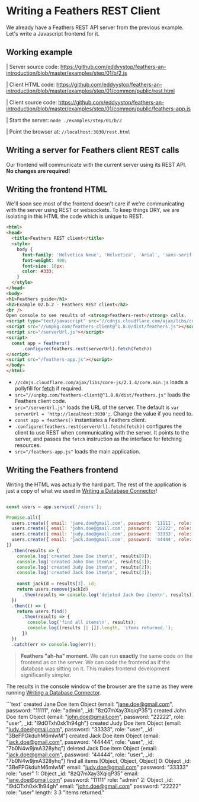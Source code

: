 # Writing a Feathers REST Client

We already have a Feathers REST API server from the previous example.
Let's write a Javascript frontend for it.

## Working example

| Server source code: https://github.com/eddyystop/feathers-an-introduction/blob/master/examples/step/01/b/2.js

| Client HTML code: https://github.com/eddyystop/feathers-an-introduction/blob/master/examples/step/01/common/public/rest.html

| Client source code: https://github.com/eddyystop/feathers-an-introduction/blob/master/examples/step/01/common/public/feathers-app.js

| Start the server: `node ./examples/step/01/b/2`

| Point the browser at: `//localhost:3030/rest.html`

## Writing a server for Feathers client REST calls

Our frontend will communicate with the current server using its REST API.
**No changes are required!**

## Writing the frontend HTML

We'll soon see most of the frontend doesn't care if we're communicating with the server
using REST or websockets.
To keep things DRY, we are isolating in this HTML the code which is unique to REST.

```HTML
<html>
<head>
  <title>Feathers REST client</title>
  <style>
    body {
      font-family: 'Helvetica Neue', 'Helvetica', 'Arial', 'sans-serif';
      font-weight: 400;
      font-size: 16px;
      color: #333;
    }
  </style>
</head>
<body>
<h1>Feathers guide</h1>
<h2>Example 02.b.2 - Feathers REST client</h2>
<br />
Open console to see results of <strong>feathers-rest</strong> calls.
<script type="text/javascript" src="//cdnjs.cloudflare.com/ajax/libs/core-js/2.1.4/core.min.js"></script>
<script src="//unpkg.com/feathers-client@^1.8.0/dist/feathers.js"></script>
<script src="/serverUrl.js"></script>
<script>
  const app = feathers()
      .configure(feathers.rest(serverUrl).fetch(fetch))
</script>
<script src="/feathers-app.js"></script>
</body>
</html>
```

- `//cdnjs.cloudflare.com/ajax/libs/core-js/2.1.4/core.min.js`
loads a pollyfill for [fetch](https://davidwalsh.name/fetch) if required.
- `src="//unpkg.com/feathers-client@^1.8.0/dist/feathers.js"` loads the Feathers client code.
- `src="/serverUrl.js"` loads the URL of the server.
The default is `var serverUrl = 'http://localhost:3030';`.
Change the value if you need to.
- `const app = feathers()` instantiates a Feathers client.
- `.configure(feathers.rest(serverUrl).fetch(fetch))` configures the client to use REST
when communicating with the server.
It points to the server,
and passes the `fetch` instruction as the interface for fetching resources.
- `src="/feathers-app.js"` loads the main application.

## Writing the Feathers frontend

Writing the HTML was actually the hard part.
The rest of the application is just a copy of what we used in
[Writing a Database Connector](./database-connector.md)!

```javascript

const users = app.service('/users');

Promise.all([
  users.create({ email: 'jane.doe@gmail.com', password: '11111', role: 'admin' }),
  users.create({ email: 'john.doe@gmail.com', password: '22222', role: 'user' }),
  users.create({ email: 'judy.doe@gmail.com', password: '33333', role: 'user' }),
  users.create({ email: 'jack.doe@gmail.com', password: '44444', role: 'user' }),
])
  .then(results => {
    console.log('created Jane Doe item\n', results[0]);
    console.log('created John Doe item\n', results[1]);
    console.log('created Judy Doe item\n', results[2]);
    console.log('created Jack Doe item\n', results[3]);
  
    const jackId = results[3]._id;
    return users.remove(jackId)
      .then(results => console.log('deleted Jack Doe item\n', results));
  })
  .then(() => {
    return users.find()
      .then(results => {
        console.log('find all items\n', results);
        console.log((results || []).length, 'items returned.');
      })
  })
  .catch(err => console.log(err));
```

> **Feathers "ah-ha" moment.**
We can run **exactly** the same code on the frontend as on the server.
We can code the frontend as if the database was sitting on it.
This makes frontend development significantly simpler.

The results in the console window of the browser are the same as they were
running [Writing a Database Connector](./database-connector.md).

```text`
created Jane Doe item
 Object {email: "jane.doe@gmail.com", password: "11111", role: "admin", _id: "8zQ7mXay3XqiqP35"}
created John Doe item
 Object {email: "john.doe@gmail.com", password: "22222", role: "user", _id: "l9dOTxh0xk1h94gh"}
created Judy Doe item
 Object {email: "judy.doe@gmail.com", password: "33333", role: "user", _id: "3BeFPGkduhM6mlwM"}
created Jack Doe item
 Object {email: "jack.doe@gmail.com", password: "44444", role: "user", _id: "7b0N4w9jmA328yhq"}
deleted Jack Doe item
 Object {email: "jack.doe@gmail.com", password: "44444", role: "user", _id: "7b0N4w9jmA328yhq"}
find all items
 [Object, Object, Object]
   0: Object
     _id: "3BeFPGkduhM6mlwM"
     email: "judy.doe@gmail.com"
     password: "33333"
     role: "user"
   1: Object
     _id: "8zQ7mXay3XqiqP35"
     email: "jane.doe@gmail.com"
     password: "11111"
     role: "admin"
   2: Object
     _id: "l9dOTxh0xk1h94gh"
     email: "john.doe@gmail.com"
     password: "22222"
     role: "user"
  length: 3
3 "items returned."
```

